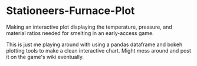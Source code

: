 # Stationeers-Furnace-Plot
Making an interactive plot displaying the temperature, pressure, and material ratios needed for smelting in an early-access game.

This is just me playing around with using a pandas dataframe and bokeh plotting tools to make a clean interactive chart.
Might mess around and post it on the game's wiki eventually.
